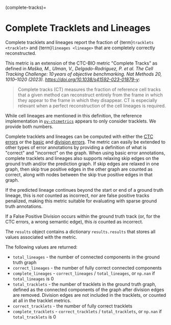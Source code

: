 (complete-tracks)=
# Complete Tracklets and Lineages

Complete tracklets and lineages report the fraction of {term}`tracklets <tracklet>` and {term}`lineages <lineage>` that are completely correctly reconstructed. 

This metric is an extension of the CTC-BIO metric "Complete Tracks" as defined in *Maška, M., Ulman, V., Delgado-Rodriguez, P. et al. The Cell Tracking Challenge: 10 years of objective benchmarking. Nat Methods 20, 1010–1020 (2023). https://doi.org/10.1038/s41592-023-01879-y*:
> Complete tracks (CT) measures the fraction of reference cell tracks that a given method
can reconstruct entirely from the frame in which they appear to the frame in which they disappear. CT is especially relevant when a perfect
reconstruction of the cell lineages is required.

While cell lineages are mentioned in this definition, the reference implementation in [`py-ctcmetrics`](https://github.com/CellTrackingChallenge/py-ctcmetrics) appears to only consider tracklets. We provide both numbers.

Complete tracklets and lineages can be computed with either the [CTC errors](ctc-errors) or the
[basic](basic-errors) and [division errors](division-errors). The metric can easily be extended
to other types of error annotations by providing a definition of what is "correct" and "incorrect"
on the graph. When using basic error annotations, complete tracklets and lineages also supports 
relaxing skip edges on the ground truth and/or the prediction graph. 
If skip edges are relaxed in one graph, then skip true positive edges in the other graph are
counted as correct, along with nodes between the skip true positive edges in that graph.

If the predicted lineage continues beyond the start or end of a ground truth lineage, this is *not*
counted as incorrect, nor are false positive tracks penalized, making this metric suitable
for evaluating with sparse ground truth annotations.

If a False Positive Division occurs within the ground truth track (or, for the CTC
errors, a wrong semantic edge), this *is* counted as incorrect.

The `results` object contains a dictionary `results.results` that stores all values associated with the metric.

The following values are returned:

- `total_lineages` - the number of connected components in the ground truth graph
- `correct_lineages` - the number of fully correct connected components
- `complete_lineages` - `correct_lineages` / `total_lineages`, or `np.nan` if
    `total_lineages` is 0
- `total_tracklets` - the number of tracklets in the ground truth graph, defined
    as the connected components of the graph after division edges are removed.
    Division edges are not included in the tracklets, or counted at all
    in the tracklet metrics.
- `correct_tracklets` - the number of fully correct tracklets
- `complete_tracklets` - `correct_tracklets` / `total_tracklets`, or `np.nan` if
    `total_tracklets` is 0